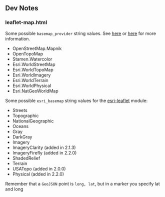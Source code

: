 ## Dev Notes

### leaflet-map.html

Some possible `basemap_provider` string values. See [here](https://leaflet-extras.github.io/leaflet-providers/preview/) or [here](https://github.com/leaflet-extras/leaflet-providers) for more information.

- OpenStreetMap.Mapnik
- OpenTopoMap
- Stamen.Watercolor
- Esri.WorldStreetMap
- Esri.WorldTopoMap
- Esri.WorldImagery
- Esri.WorldTerrain
- Esri.WorldPhysical
- Esri.NatGeoWorldMap

Some possible `esri_basemap` string values for the [esri-leaflet](https://esri.github.io/esri-leaflet/api-reference/) module:

 - Streets
 - Topographic
 - NationalGeographic
 - Oceans
 - Gray
 - DarkGray
 - Imagery
 - ImageryClarity (added in 2.1.3)
 - ImageryFirefly (added in 2.2.0)
 - ShadedRelief
 - Terrain
 - USATopo (added in 2.0.0)
 - Physical (added in 2.2.0)

Remember that a `GeoJSON` point is `long, lat`, but in a marker you specify lat and long 
